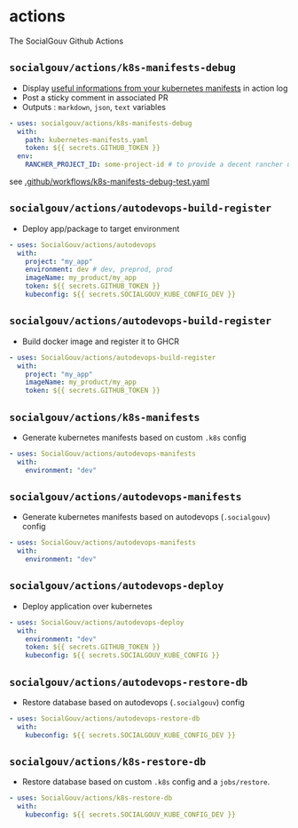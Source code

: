 # actions

The SocialGouv Github Actions

## `socialgouv/actions/k8s-manifests-debug`

- Display [useful informations from your kubernetes manifests](https://github.com/SocialGouv/sre-tools/tree/master/packages/parse-manifests) in action log
- Post a sticky comment in associated PR
- Outputs : `markdown`, `json`, `text` variables

```yaml
- uses: socialgouv/actions/k8s-manifests-debug
  with:
    path: kubernetes-manifests.yaml
    token: ${{ secrets.GITHUB_TOKEN }}
  env:
    RANCHER_PROJECT_ID: some-project-id # to provide a decent rancher url
```

see [.github/workflows/k8s-manifests-debug-test.yaml](.github/workflows/k8s-manifests-debug-test.yaml)

## `socialgouv/actions/autodevops-build-register`

- Deploy app/package to target environment

```yaml
- uses: SocialGouv/actions/autodevops
  with:
    project: "my_app"
    environment: dev # dev, preprod, prod
    imageName: my_product/my_app
    token: ${{ secrets.GITHUB_TOKEN }}
    kubeconfig: ${{ secrets.SOCIALGOUV_KUBE_CONFIG_DEV }}
```

## `socialgouv/actions/autodevops-build-register`

- Build docker image and register it to GHCR

```yaml
- uses: SocialGouv/actions/autodevops-build-register
  with:
    project: "my_app"
    imageName: my_product/my_app
    token: ${{ secrets.GITHUB_TOKEN }}
```

## `socialgouv/actions/k8s-manifests`

- Generate kubernetes manifests based on custom `.k8s` config

```yaml
- uses: SocialGouv/actions/autodevops-manifests
  with:
    environment: "dev"
```

## `socialgouv/actions/autodevops-manifests`

- Generate kubernetes manifests based on autodevops (`.socialgouv`) config

```yaml
- uses: SocialGouv/actions/autodevops-manifests
  with:
    environment: "dev"
```

## `socialgouv/actions/autodevops-deploy`

- Deploy application over kubernetes

```yaml
- uses: SocialGouv/actions/autodevops-deploy
  with:
    environment: "dev"
    token: ${{ secrets.GITHUB_TOKEN }}
    kubeconfig: ${{ secrets.SOCIALGOUV_KUBE_CONFIG }}
```

## `socialgouv/actions/autodevops-restore-db`

- Restore database based on autodevops (`.socialgouv`) config

```yaml
- uses: SocialGouv/actions/autodevops-restore-db
  with:
    kubeconfig: ${{ secrets.SOCIALGOUV_KUBE_CONFIG_DEV }}
```

## `socialgouv/actions/k8s-restore-db`

- Restore database based on custom `.k8s` config and a `jobs/restore`.

```yaml
- uses: SocialGouv/actions/k8s-restore-db
  with:
    kubeconfig: ${{ secrets.SOCIALGOUV_KUBE_CONFIG_DEV }}
```
